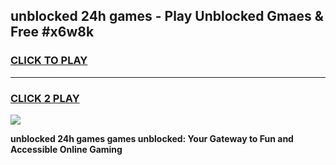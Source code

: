 
## unblocked 24h games - Play Unblocked Gmaes & Free #x6w8k
<h3>
<a href="https://news.freeplayer.one?title=unblocked_24h_games&ref=26F">CLICK TO PLAY</a></h3>
<hr>

<h3>
<a href="https://news.freeplayer.one?title=unblocked_24h_games&ref=26F">CLICK 2 PLAY</a>
  
</h3>

<a href="https://news.freeplayer.one?title=unblocked_24h_games&ref=26F/"><img src="https://clearcache.store/games.png"></a>


**unblocked 24h games games unblocked: Your Gateway to Fun and Accessible Online Gaming**
